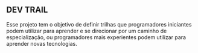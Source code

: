 ## DEV TRAIL

Esse projeto tem o objetivo de definir trilhas que programadores iniciantes podem utilizar para aprender e se direcionar por um caminho de especialização, ou programadores mais experientes podem utilizar para aprender novas tecnologias.